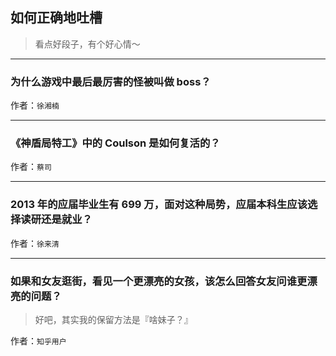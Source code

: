 ## 如何正确地吐槽

> 看点好段子，有个好心情～


 
---

### 为什么游戏中最后最厉害的怪被叫做 boss？

> 


作者：`徐湘楠`

---

### 《神盾局特工》中的 Coulson 是如何复活的？

> 


作者：`蔡司`

---

### 2013 年的应届毕业生有 699 万，面对这种局势，应届本科生应该选择读研还是就业？

> 


作者：`徐来清`

---

### 如果和女友逛街，看见一个更漂亮的女孩，该怎么回答女友问谁更漂亮的问题？

> 好吧，其实我的保留方法是『啥妹子？』


作者：`知乎用户`